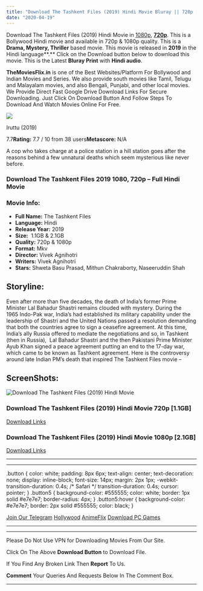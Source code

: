 ```yaml
---
title: "Download The Tashkent Files (2019) Hindi Movie Bluray || 720p [1.1GB] || 1080p [2.1GB]"
date: "2020-04-19"
---
```


Download The Tashkent Files (2019) Hindi Movie in [1080p](https://1moviesflix.com/1080p-movies/), [**720p**](https://1moviesflix.com/720p-movies/). This is a Bollywood Hindi movie and available in 720p & 1080p quality. This is a **Drama, Mystery, Thriller** based movie. This movie is released in **2019** in the Hindi language**.** Click on the Download button below to download this movie. This is the Latest **Bluray Print** with **Hindi audio**.

**TheMoviesFlix.in** is one of the Best Websites/Platform For Bollywood and Indian Movies and Series. We also provide south movies like Tamil, Telugu and Malayalam movies, and also Bengali, Punjabi, and other local movies. We Provide Direct Fast Google Drive Download Links For Secure Downloading. Just Click On Download Button And Follow Steps To Download And Watch Movies Online For Free.

[![](https://m.media-amazon.com/images/M/MV5BMWY2MzhhNjktNWFjMy00YjExLThiY2EtNDRmMDliMTVkYmM5XkEyXkFqcGdeQXVyMjA4OTI5NDQ@._V1_SX300.jpg)](https://www.imdb.com/title/tt9319840/ "Iruttu")

Iruttu (2019)

7.7**Rating:** 7.7 / 10 from 38 users**Metascore:** N/A

A cop who takes charge at a police station in a hill station goes after the reasons behind a few unnatural deaths which seem mysterious like never before.

### Download The Tashkent Files 2019 1080, 720p – Full Hindi Movie

### Movie Info:

- **Full Name:** The Tashkent Files
- **Language:** Hindi
- **Release Year:** 2019
- **Size:**  1.1GB & 2.1GB
- **Quality:** 720p & 1080p
- **Format:** Mkv
- **Director:** Vivek Agnihotri
- **Writers:** Vivek Agnihotri
- **Stars:** Shweta Basu Prasad, Mithun Chakraborty, Naseeruddin Shah

## Storyline:

Even after more than five decades, the death of India’s former Prime Minister Lal Bahadur Shastri remains clouded with mystery. During the 1965 Indo-Pak war, India’s had established its military capability under the leadership of Shastri and the United Nations passed a resolution demanding that both the countries agree to sign a ceasefire agreement. At this time, India’s ally Russia offered to mediate the negotiations and so, in Tashkent (then in Russia),  Lal Bahadur Shastri and the then Pakistani Prime Minister Ayub Khan signed a peace agreement putting an end to the 17-day war, which came to be known as Tashkent agreement. Here is the controversy around late Indian PM’s death that inspired The Tashkent Files movie –

## ScreenShots:

![Download The Tashkent Files (2019) Hindi Movie](https://i.imgur.com/foXxk9u.jpg)

### Download The Tashkent Files (2019) Hindi Movie 720p \[1.1GB\]

[Download Links](https://1moviesflix.com?a270777880=d1VDRTM3VFJET1VZU2NGNG5wS0ZoL1VmMERvYTlEb211dWFIRlJtc0dKd2ppTGRhdUdjcHV5S2N0djd5TFB1aXFFR0VUV0x3QjdSbEZXaUxHeERLVlZ4cTRRVDh0ZnRWODB6L1RFVjhNTVE9)

### Download The Tashkent Files (2019) Hindi Movie 1080p \[2.1GB\] 

[Download Links](https://1moviesflix.com?a270777880=d1VDRTM3VFJET1VZU2NGNG5wS0ZoL1VmMERvYTlEb211dWFIRlJtc0dKd2ppTGRhdUdjcHV5S2N0djd5TFB1aVZQdldhem1PT3p2ckVHTHd6dkZlRTF5dCtqYXFDdEdiSVY5emV6Ly82UXM9)

* * *

* * *

.button { color: white; padding: 8px 6px; text-align: center; text-decoration: none; display: inline-block; font-size: 14px; margin: 2px 1px; -webkit-transition-duration: 0.4s; /\* Safari \*/ transition-duration: 0.4s; cursor: pointer; } .button5 { background-color: #555555; color: white; border: 1px solid #e7e7e7; border-radius: 4px; } .button5:hover { background-color: #e7e7e7; border: 2px solid #555555; color: black; }

[Join Our Telegram](http://gdrivepro.xyz/join.php) [Hollywood](https://moviesverse.com/) [AnimeFlix](https://animeflix.in/) [Download PC Games](https://gamesflix.net/)  

* * *

* * *

  

Please Do Not Use VPN for Downloading Movies From Our Site.

Click On The Above **Download Button** to Download File.

If You Find Any Broken Link Then **Report** To Us.

**Comment** Your Queries And Requests Below In The Comment Box.

* * *
